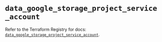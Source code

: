 # `data_google_storage_project_service_account`

Refer to the Terraform Registry for docs: [`data_google_storage_project_service_account`](https://registry.terraform.io/providers/hashicorp/google/6.33.0/docs/data-sources/storage_project_service_account).
